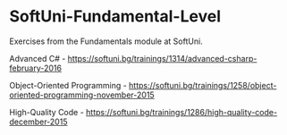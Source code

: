 # SoftUni-Fundamental-Level

Exercises from the Fundamentals module at SoftUni.

Advanced C# - https://softuni.bg/trainings/1314/advanced-csharp-february-2016

Object-Oriented Programming - https://softuni.bg/trainings/1258/object-oriented-programming-november-2015

High-Quality Code - https://softuni.bg/trainings/1286/high-quality-code-december-2015
